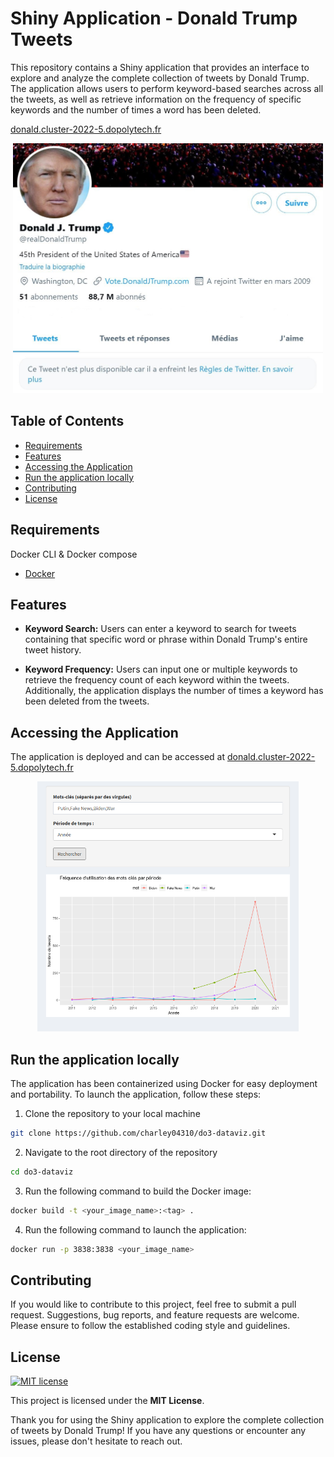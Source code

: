 # Shiny Application - Donald Trump Tweets

This repository contains a Shiny application that provides an interface to explore and analyze the complete collection of tweets by Donald Trump. The application allows users to perform keyword-based searches across all the tweets, as well as retrieve information on the frequency of specific keywords and the number of times a word has been deleted.

[donald.cluster-2022-5.dopolytech.fr](http://donald.cluster-2022-5.dopolytech.fr/)

<p align="center">
    <img src="frontend/img/donald.jpg" alt="donald trump twitter" height="400">
</p>

## Table of Contents

  * [Requirements](#requirements)
  * [Features](#features)
  * [Accessing the Application](#accessing-the-application)
  * [Run the application locally](#run-the-application-locally)
  * [Contributing](#contributing)
  * [License](#license)
## Requirements

Docker CLI & Docker compose

- [Docker](https://docs.docker.com/engine/reference/commandline/cli/)

## Features

- **Keyword Search:** Users can enter a keyword to search for tweets containing that specific word or phrase within Donald Trump's entire tweet history.

- **Keyword Frequency:** Users can input one or multiple keywords to retrieve the frequency count of each keyword within the tweets. Additionally, the application displays the number of times a keyword has been deleted from the tweets.

## Accessing the Application

The application is deployed and can be accessed at [donald.cluster-2022-5.dopolytech.fr](http://donald.cluster-2022-5.dopolytech.fr/)


<p align="center">
    <img src="frontend/img/donald-grap.png" alt="graphe donald trump" height="400">
</p>

## Run the application locally

The application has been containerized using Docker for easy deployment and portability. To launch the application, follow these steps:

1. Clone the repository to your local machine

```sh
git clone https://github.com/charley04310/do3-dataviz.git
```

2. Navigate to the root directory of the repository

```sh
cd do3-dataviz
```

3. Run the following command to build the Docker image:

```bash
docker build -t <your_image_name>:<tag> .
```

4. Run the following command to launch the application:

```bash
docker run -p 3838:3838 <your_image_name>
```

## Contributing

If you would like to contribute to this project, feel free to submit a pull request. Suggestions, bug reports, and feature requests are welcome. Please ensure to follow the established coding style and guidelines.

## License

[![MIT license](https://img.shields.io/badge/License-MIT-blue.svg)](https://lbesson.mit-license.org/)

This project is licensed under the **MIT License**.

Thank you for using the Shiny application to explore the complete collection of tweets by Donald Trump! If you have any questions or encounter any issues, please don't hesitate to reach out.


